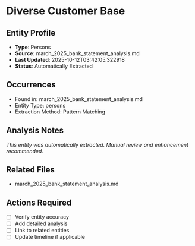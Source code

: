 # Diverse Customer Base

## Entity Profile
- **Type**: Persons
- **Source**: march_2025_bank_statement_analysis.md
- **Last Updated**: 2025-10-12T03:42:05.322918
- **Status**: Automatically Extracted

## Occurrences
- Found in: march_2025_bank_statement_analysis.md
- Entity Type: persons
- Extraction Method: Pattern Matching

## Analysis Notes
*This entity was automatically extracted. Manual review and enhancement recommended.*

## Related Files
- march_2025_bank_statement_analysis.md

## Actions Required
- [ ] Verify entity accuracy
- [ ] Add detailed analysis
- [ ] Link to related entities
- [ ] Update timeline if applicable
